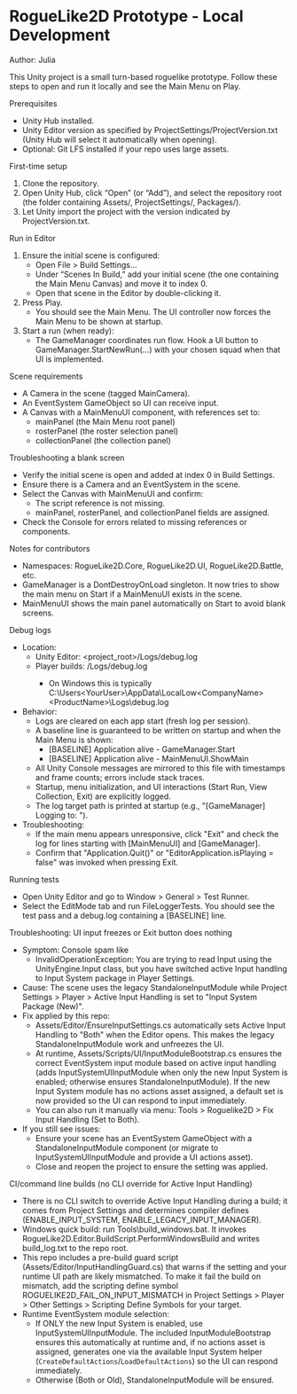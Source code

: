 # RogueLike2D Prototype - Local Development
Author: Julia

This Unity project is a small turn-based roguelike prototype. Follow these steps to open and run it locally and see the Main Menu on Play.

Prerequisites
- Unity Hub installed.
- Unity Editor version as specified by ProjectSettings/ProjectVersion.txt (Unity Hub will select it automatically when opening).
- Optional: Git LFS installed if your repo uses large assets.

First-time setup
1) Clone the repository.
2) Open Unity Hub, click “Open” (or “Add”), and select the repository root (the folder containing Assets/, ProjectSettings/, Packages/).
3) Let Unity import the project with the version indicated by ProjectVersion.txt.

Run in Editor
1) Ensure the initial scene is configured:
   - Open File > Build Settings...
   - Under “Scenes In Build,” add your initial scene (the one containing the Main Menu Canvas) and move it to index 0.
   - Open that scene in the Editor by double-clicking it.
2) Press Play.
   - You should see the Main Menu. The UI controller now forces the Main Menu to be shown at startup.
3) Start a run (when ready):
   - The GameManager coordinates run flow. Hook a UI button to GameManager.StartNewRun(...) with your chosen squad when that UI is implemented.

Scene requirements
- A Camera in the scene (tagged MainCamera).
- An EventSystem GameObject so UI can receive input.
- A Canvas with a MainMenuUI component, with references set to:
  - mainPanel (the Main Menu root panel)
  - rosterPanel (the roster selection panel)
  - collectionPanel (the collection panel)

Troubleshooting a blank screen
- Verify the initial scene is open and added at index 0 in Build Settings.
- Ensure there is a Camera and an EventSystem in the scene.
- Select the Canvas with MainMenuUI and confirm:
  - The script reference is not missing.
  - mainPanel, rosterPanel, and collectionPanel fields are assigned.
- Check the Console for errors related to missing references or components.

Notes for contributors
- Namespaces: RogueLike2D.Core, RogueLike2D.UI, RogueLike2D.Battle, etc.
- GameManager is a DontDestroyOnLoad singleton. It now tries to show the main menu on Start if a MainMenuUI exists in the scene.
- MainMenuUI shows the main panel automatically on Start to avoid blank screens.

Debug logs
- Location:
  - Unity Editor: <project_root>/Logs/debug.log
  - Player builds: <persistentDataPath>/Logs/debug.log
    - On Windows this is typically C:\Users\<YourUser>\AppData\LocalLow\<CompanyName>\<ProductName>\Logs\debug.log
- Behavior:
  - Logs are cleared on each app start (fresh log per session).
  - A baseline line is guaranteed to be written on startup and when the Main Menu is shown:
    - [BASELINE] Application alive - GameManager.Start
    - [BASELINE] Application alive - MainMenuUI.ShowMain
  - All Unity Console messages are mirrored to this file with timestamps and frame counts; errors include stack traces.
  - Startup, menu initialization, and UI interactions (Start Run, View Collection, Exit) are explicitly logged.
  - The log target path is printed at startup (e.g., "[GameManager] Logging to: <path>").
- Troubleshooting:
  - If the main menu appears unresponsive, click "Exit" and check the log for lines starting with [MainMenuUI] and [GameManager].
  - Confirm that "Application.Quit()" or "EditorApplication.isPlaying = false" was invoked when pressing Exit.

Running tests
- Open Unity Editor and go to Window > General > Test Runner.
- Select the EditMode tab and run FileLoggerTests. You should see the test pass and a debug.log containing a [BASELINE] line.

Troubleshooting: UI input freezes or Exit button does nothing
- Symptom: Console spam like
  - InvalidOperationException: You are trying to read Input using the UnityEngine.Input class, but you have switched active Input handling to Input System package in Player Settings.
- Cause: The scene uses the legacy StandaloneInputModule while Project Settings > Player > Active Input Handling is set to "Input System Package (New)".
- Fix applied by this repo:
  - Assets/Editor/EnsureInputSettings.cs automatically sets Active Input Handling to "Both" when the Editor opens. This makes the legacy StandaloneInputModule work and unfreezes the UI.
  - At runtime, Assets/Scripts/UI/InputModuleBootstrap.cs ensures the correct EventSystem input module based on active input handling (adds InputSystemUIInputModule when only the new Input System is enabled; otherwise ensures StandaloneInputModule). If the new Input System module has no actions asset assigned, a default set is now provided so the UI can respond to input immediately.
  - You can also run it manually via menu: Tools > Roguelike2D > Fix Input Handling (Set to Both).
- If you still see issues:
  - Ensure your scene has an EventSystem GameObject with a StandaloneInputModule component (or migrate to InputSystemUIInputModule and provide a UI actions asset).
  - Close and reopen the project to ensure the setting was applied.

CI/command line builds (no CLI override for Active Input Handling)
- There is no CLI switch to override Active Input Handling during a build; it comes from Project Settings and determines compiler defines (ENABLE_INPUT_SYSTEM, ENABLE_LEGACY_INPUT_MANAGER).
- Windows quick build: run Tools\build_windows.bat. It invokes RogueLike2D.Editor.BuildScript.PerformWindowsBuild and writes build_log.txt to the repo root.
- This repo includes a pre-build guard script (Assets/Editor/InputHandlingGuard.cs) that warns if the setting and your runtime UI path are likely mismatched. To make it fail the build on mismatch, add the scripting define symbol ROGUELIKE2D_FAIL_ON_INPUT_MISMATCH in Project Settings > Player > Other Settings > Scripting Define Symbols for your target.
- Runtime EventSystem module selection:
  - If ONLY the new Input System is enabled, use InputSystemUIInputModule. The included InputModuleBootstrap ensures this automatically at runtime and, if no actions asset is assigned, generates one via the available Input System helper (`CreateDefaultActions`/`LoadDefaultActions`) so the UI can respond immediately.
  - Otherwise (Both or Old), StandaloneInputModule will be ensured.
